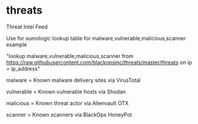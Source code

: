 # threats

Threat Intel Feed

Use for sumologic lookup table for malware,vulnerable,malicious,scanner example

"lookup malware,vulnerable,malicious,scanner from https://raw.githubusercontent.com/blackopsinc/threats/master/threats on ip = ip_address"

malware = Known malware delivery sites via VirusTotal

vulnerable = Known vulnerable hosts via Shodan

malicious = Known threat actor via Alienvault OTX

scanner = Known scanners via BlackOps HoneyPot
